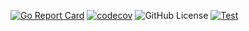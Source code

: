 [![Go Report Card](https://goreportcard.com/badge/github.com/hsldymq/goiterx)](https://goreportcard.com/report/github.com/hsldymq/goiterx)
[![codecov](https://codecov.io/gh/hsldymq/goiterx/graph/badge.svg?token=V0Y7MRAQLQ)](https://codecov.io/gh/hsldymq/goiterx)
![GitHub License](https://img.shields.io/github/license/hsldymq/goiterx?color=blue)
[![Test](https://github.com/hsldymq/goiterx/actions/workflows/test.yml/badge.svg)](https://github.com/hsldymq/goiterx/actions/workflows/test.yml)